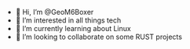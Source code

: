 - 👋 Hi, I’m @GeoM6Boxer
- 👀 I’m interested in all things tech
- 🌱 I’m currently learning about Linux
- 💞️ I’m looking to collaborate on some RUST projects


<!---
GeoM6Boxer/GeoM6Boxer is a ✨ special ✨ repository because its `README.md` (this file) appears on your GitHub profile.
You can click the Preview link to take a look at your changes.
--->
